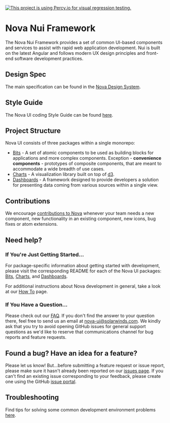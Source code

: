 [![This project is using Percy.io for visual regression testing.](https://percy.io/static/images/percy-badge.svg)](https://percy.io/f3520f67/nova)

# Nova Nui Framework

The Nova Nui Framework provides a set of common UI-based components and services to assist with rapid web application development. Nui is built on the latest Angular and follows modern UX design principles and front-end software development practices.

## Design Spec 

The main specification can be found in the [Nova Design System](https://ux.solarwinds.io/design/).

## Style Guide

The Nova UI coding Style Guide can be found [here](./docs/STYLE_GUIDE.md#style-guide).

## Project Structure

Nova UI consists of three packages within a single monorepo:

* [Bits](./packages/bits/README.md#bits-overview) - A set of atomic components to be used as building blocks for applications and more complex 
components. Exception - **convenience components** - prototypes of composite components, that are meant 
to accommodate a wide breadth of use cases.
* [Charts](./packages/charts/README.md#charts-overview) - A visualization library built on top of [d3](https://d3js.org/).
* [Dashboards](./packages/dashboards/README.md#dashboards-overview) - A framework designed to provide developers a solution 
for presenting data coming from various sources within a single view.

## Contributions

We encourage [contributions to Nova](./docs/CONTRIBUTION.md#contributing-to-nova) whenever your team needs a new component, new functionality in an existing component, new icons, bug fixes or atom extensions.

## Need help?

### If You're Just Getting Started...

For package-specific
information about getting started with development, please visit the corresponding README for each of the
Nova UI packages:
[Bits](./packages/bits/README.md#bits-overview), [Charts](./packages/charts/README.md#charts-overview), and [Dashboards](./packages/dashboards/README.md#dashboards-overview).

For additional instructions about Nova development in general, take a look at our [How To](./docs/HOW_TO.md#how-to) page. 

### If You Have a Question...

Please check out our [FAQ](./docs/FAQ.md#faq). If you don't find the answer to your question there, feel free 
to send us an email at <nova-ui@solarwinds.com>. We kindly ask that you try to avoid opening GitHub 
issues for general support questions as we'd like to reserve that communications channel for bug reports 
and feature requests.

## Found a bug? Have an idea for a feature?

Please let us know! But...before submitting a feature request or issue report, please make sure it hasn't already been reported on our [issues page](https://github.com/solarwinds/nova/issues). If you can't find an existing issue
corresponding to your feedback, please create one using the GitHub [issue portal](https://github.com/solarwinds/nova/issues/new/choose).

## Troubleshooting

Find tips for solving some common development environment problems [here](./docs/TROUBLESHOOTING.md#troubleshooting).

